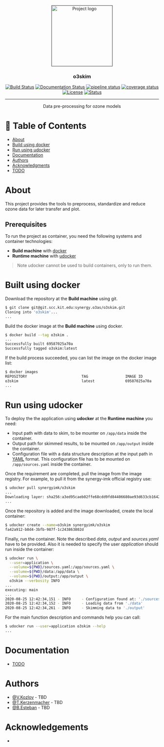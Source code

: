 <p align="center">
  <a href="" rel="noopener">
 <img width=200px height=200px src="https://i.imgur.com/6wj0hh6.jpg" alt="Project logo"></a>
</p>

<h3 align="center">o3skim</h3>

<div align="center">

  [![Build Status](https://jenkins.eosc-synergy.eu/buildStatus/icon?job=eosc-synergy-org%2Fo3skim%2Ftest)](https://jenkins.eosc-synergy.eu/job/eosc-synergy-org/job/o3skim/job/test/)
  [![Documentation Status](https://readthedocs.org/projects/o3as/badge/?version=latest)](https://o3as.readthedocs.io/en/latest/?badge=latest)
  [![pipeline status](https://git.scc.kit.edu/synergy.o3as/o3skim/badges/master/pipeline.svg)](https://git.scc.kit.edu/synergy.o3as/o3skim/-/commits/master)
  [![coverage status](https://git.scc.kit.edu/synergy.o3as/o3skim/badges/master/coverage.svg)](https://git.scc.kit.edu/synergy.o3as/o3skim/-/commits/master)
  [![License](https://img.shields.io/badge/license-GPL-blue.svg)](https://git.scc.kit.edu/synergy.o3as/o3skim/-/commits/master)
  [![Status](https://img.shields.io/badge/status-building-blue.svg)](https://git.scc.kit.edu/synergy.o3as/o3skim/-/commits/master) 

</div>

---

<p align="center"> Data pre-processing for ozone models 
    <br> 
</p>

# 📝 Table of Contents
- [About](#about)
- [Build using docker](#build)
- [Run using udocker](#deployment)
- [Documentation](#doc)
- [Authors](#authors)
- [Acknowledgments](#acknowledgement)
- [TODO](https://git.scc.kit.edu/synergy.o3as/o3skim/-/issues)

# About <a name = "about"></a>
This project provides the tools to preprocess, standardize and reduce ozone data for later transfer and plot. 

## Prerequisites
To run the project as container, you need the following systems and container technologies:
- __Build machine__ with [docker](https://docs.docker.com/engine/install/) 
- __Runtime machine__ with [udocker](https://indigo-dc.gitbook.io/udocker/installation_manual)

> Note udocker cannot be used to build containers, only to run them. 


# Built using docker <a name = "build"></a>
Download the repository at the __Build machine__ using git.
```sh
$ git clone git@git.scc.kit.edu:synergy.o3as/o3skim.git
Cloning into 'o3skim'...
...
```
Build the docker image at the __Build machine__ using docker.
```sh
$ docker build --tag o3skim .
...
Successfully built 69587025a70a
Successfully tagged o3skim:latest
```
If the build process succeeded, you can list the image on the docker image list:
```sh
$ docker images
REPOSITORY                         TAG                 IMAGE ID            CREATED              SIZE
o3skim                             latest              69587025a70a        xx seconds ago      557MB
...
```

# Run using udocker <a name = "deployment"></a>
To deploy the the application using __udocker__ at the __Runtime machine__ you need:
 - Input path with data to skim, to be mounter on `/app/data` inside the container.
 - Output path for skimmed results, to be mounted on `/app/output` inside the container.
 - Configuration file with a data structure description at the input path in [YAML](https://yaml.org/) format.
   This configuration file has to be mounted on `/app/sources.yaml` inside the container.

Once the requirement are completed, pull the image from the image registry.
For example, to pull it from the synergy-imk official registry use:
```sh
$ udocker pull synergyimk/o3skim
...
Downloading layer: sha256:a3ed95caeb02ffe68cdd9fd84406680ae93d633cb16422d00e8a7c22955b46d4
...
```

Once the repository is added and the image downloaded, create the local container: 
```sh
$ udocker create --name=o3skim synergyimk/o3skim
fa42a912-b0d4-3bfb-987f-1c243863802d
```

Finally, run the container. Note the described _data_, _output_ and _sources.yaml_ have to be provided. Also it is needed to specify the user _application_ should run inside the container:
```sh
$ udocker run \
  --user=application \
  --volume=${PWD}/sources.yaml:/app/sources.yaml \
  --volume=${PWD}/data:/app/data \
  --volume=${PWD}/output:/app/output \
  o3skim --verbosity INFO
...
executing: main
...
2020-08-25 12:42:34,151 - INFO     - Configuration found at: './sources.yaml'
2020-08-25 12:42:34,152 - INFO     - Loading data from './data' 
2020-08-25 12:42:34,261 - INFO     - Skimming data to './output' 
```

For the main function description and commands help you can call:
```sh  
$ udocker run --user=application o3skim --help
...
```


# Documentation <a name = "doc"></a>
- [TODO]()


# Authors <a name = "authors"></a>
- [@V.Kozlov](https://git.scc.kit.edu/eo9869) - TBD
- [@T.Kerzenmacher](https://git.scc.kit.edu/px5501) - TBD
- [@B.Esteban](https://git.scc.kit.edu/zr5094) - TBD


# Acknowledgements <a name = "acknowledgement"></a>
- 


